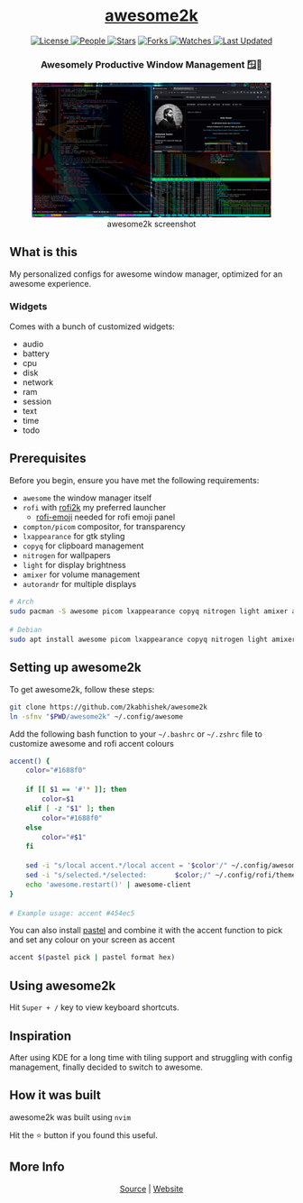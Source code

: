 <div align = "center">

<h1><a href="https://2kabhishek.github.io/awesome2k">awesome2k</a></h1>

<a href="https://github.com/2KAbhishek/awesome2k/blob/main/LICENSE">
<img alt="License" src="https://img.shields.io/github/license/2kabhishek/awesome2k?style=flat&color=eee&label="> </a>

<a href="https://github.com/2KAbhishek/awesome2k/graphs/contributors">
<img alt="People" src="https://img.shields.io/github/contributors/2kabhishek/awesome2k?style=flat&color=ffaaf2&label=People"> </a>

<a href="https://github.com/2KAbhishek/awesome2k/stargazers">
<img alt="Stars" src="https://img.shields.io/github/stars/2kabhishek/awesome2k?style=flat&color=98c379&label=Stars"></a>

<a href="https://github.com/2KAbhishek/awesome2k/network/members">
<img alt="Forks" src="https://img.shields.io/github/forks/2kabhishek/awesome2k?style=flat&color=66a8e0&label=Forks"> </a>

<a href="https://github.com/2KAbhishek/awesome2k/watchers">
<img alt="Watches" src="https://img.shields.io/github/watchers/2kabhishek/awesome2k?style=flat&color=f5d08b&label=Watches"> </a>

<a href="https://github.com/2KAbhishek/awesome2k/pulse">
<img alt="Last Updated" src="https://img.shields.io/github/last-commit/2kabhishek/awesome2k?style=flat&color=e06c75&label="> </a>

<h3>Awesomely Productive Window Management 🪟🚀</h3>

<figure>
  <img src= "images/screenshot.jpg" alt="awesome2k Demo">
  <br/>
  <figcaption>awesome2k screenshot</figcaption>
</figure>

</div>

## What is this

My personalized configs for awesome window manager, optimized for an awesome experience.

### Widgets

Comes with a bunch of customized widgets:

- audio
- battery
- cpu
- disk
- network
- ram
- session
- text
- time
- todo

## Prerequisites

Before you begin, ensure you have met the following requirements:

- `awesome` the window manager itself
- `rofi` with [rofi2k](https://github.com/2kabhishek/rofi2k) my preferred launcher
    - [rofi-emoji](https://github.com/Mange/rofi-emoji) needed for rofi emoji panel
- `compton/picom` compositor, for transparency
- `lxappearance` for gtk styling
- `copyq` for clipboard management
- `nitrogen` for wallpapers
- `light` for display brightness
- `amixer` for volume management
- `autorandr` for multiple displays

```bash
# Arch
sudo pacman -S awesome picom lxappearance copyq nitrogen light amixer autorandr rofi

# Debian
sudo apt install awesome picom lxappearance copyq nitrogen light amixer autorandr rofi
```

## Setting up awesome2k

To get awesome2k, follow these steps:

```bash
git clone https://github.com/2kabhishek/awesome2k
ln -sfnv "$PWD/awesome2k" ~/.config/awesome
```

Add the following bash function to your `~/.bashrc` or `~/.zshrc` file to customize awesome and rofi accent colours

```bash
accent() {
    color="#1688f0"

    if [[ $1 == '#'* ]]; then
        color=$1
    elif [ -z "$1" ]; then
        color="#1688f0"
    else
        color="#$1"
    fi

    sed -i "s/local accent.*/local accent = '$color'/" ~/.config/awesome/awesome2k.lua
    sed -i "s/selected.*/selected:       $color;/" ~/.config/rofi/themes/shared/colors.rasi
    echo 'awesome.restart()' | awesome-client
}

# Example usage: accent #454ec5
```

You can also install [pastel](https://github.com/sharkdp/pastel) and combine it with the accent function to pick and set any colour on your screen as accent

```bash
accent $(pastel pick | pastel format hex)
```

## Using awesome2k

Hit `Super + /` key to view keyboard shortcuts.


## Inspiration

After using KDE for a long time with tiling support and struggling with config management, finally decided to switch to awesome.


## How it was built

awesome2k was built using `nvim`

Hit the ⭐ button if you found this useful.

## More Info

<div align="center">

<a href="https://github.com/2KAbhishek/awesome2k">Source</a> | <a href="https://2kabhishek.github.io/awesome2k">Website</a>

</div>
